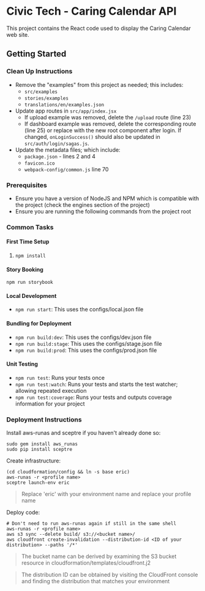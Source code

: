 # Civic Tech - Caring Calendar API #

This project contains the React code used to display the Caring Calendar web site.

## Getting Started

### Clean Up Instructions ###

* Remove the "examples" from this project as needed; this includes:
    * `src/examples`
    * `stories/examples`
    * `translations/en/examples.json`
* Update app routes in `src/app/index.jsx`
    * If upload example was removed, delete the `/upload` route (line 23)
    * If dashboard example was removed, delete the corresponding route (line 25) or replace with the new root component after login. If changed, `onLoginSuccess()` should also be updated in `src/auth/login/sagas.js`.
* Update the metadata files; which include:
    * `package.json` - lines 2 and 4
    * `favicon.ico`
    * `webpack-config/common.js` line 70

### Prerequisites
- Ensure you have a version of NodeJS and NPM which is compatible
with the project (check the engines section of the project)
- Ensure you are running the following commands from the project root

### Common Tasks

#### First Time Setup
1. `npm install`

#### Story Booking
`npm run storybook`

#### Local Development
- `npm run start`: This uses the configs/local.json file

#### Bundling for Deployment
- `npm run build:dev`: This uses the configs/dev.json file
- `npm run build:stage`: This uses the configs/stage.json file
- `npm run build:prod`: This uses the configs/prod.json file

#### Unit Testing
- `npm run test`: Runs your tests once
- `npm run test:watch`: Runs your tests and starts the test watcher; allowing
repeated execution
- `npm run test:coverage`: Runs your tests and outputs coverage information for
your project

### Deployment Instructions

Install aws-runas and sceptre if you haven't already done so:
```
sudo gem install aws_runas
sudo pip install sceptre
```

Create infrastructure:
```
(cd cloudformation/config && ln -s base eric)
aws-runas -r <profile name>
sceptre launch-env eric
```
> Replace 'eric' with your environment name and replace your profile name

Deploy code:
```
# Don't need to run aws-runas again if still in the same shell
aws-runas -r <profile name>
aws s3 sync --delete build/ s3://<bucket name>/
aws cloudfront create-invalidation --distribution-id <ID of your distribution> --paths '/*'
```
> The bucket name can be derived by examining the S3 bucket resource in cloudformation/templates/cloudfront.j2

> The distribution ID can be obtained by visiting the CloudFront console and finding the distribution that matches your environment
